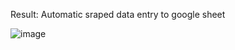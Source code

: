 Result: Automatic sraped data entry to google sheet

![image](https://github.com/DominikZurawski/15-projects-in-python/assets/38438473/f100972b-c476-4fcc-a069-30de4179a41f)
